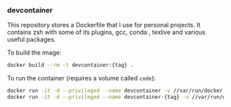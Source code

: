 ### devcontainer

This repository stores a Dockerfile that I use for personal projects. It contains zsh with some of its plugins, gcc, conda , texlive and various useful packages.

To build the image:
```bash
docker build --rm -t devcontainer:{tag} .
```

To run the container (requires a volume called `code`):
```bash
docker run -it -d --privileged --name devcontainer -v //var/run/docker.sock:/var/run/docker.sock -p 2222:22 -p 8888:8888 -p 12100-12200:12100-12200 devcontainer
docker run -it -d --privileged --name devcontainer-{tag} -v //var/run/docker.sock:/var/run/docker.sock -v code:/logs/work -p 2223:22 -p 8889:8888 -p 12300-12400:12300-12400 devcontainer:{tag}
```
